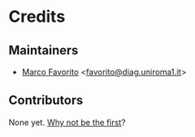 # Credits

## Maintainers

* [Marco Favorito](https://github.com/marcofavorito) <[favorito@diag.uniroma1.it](mailto:favorito@diag.uniroma1.it)>

## Contributors

None yet. [Why not be the first](./contributing.md)?
